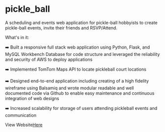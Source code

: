 # pickle_ball

A scheduling and events web application for pickle-ball hobbyists to create pickle-ball events, invite their friends and RSVP/Attend.

What's in it:

➡️ Built a responsive full stack web application using Python, Flask, and MySQL Workbench Database for code structure and leveraged the reliability and security of AWS to deploy applications

➡️ Implemented TomTom Maps API to locate pickleball court locations

➡️ Designed end-to-end application including creating of a high fidelity wireframe using Balsamiq and wrote modular readable and well documented code via Github to enable easy maintenance and continuous integration of web designs

➡️ Increased scalability for storage of users attending pickleball events and communication

<p>View Website<a href="18.224.251.138">Here</></p>
